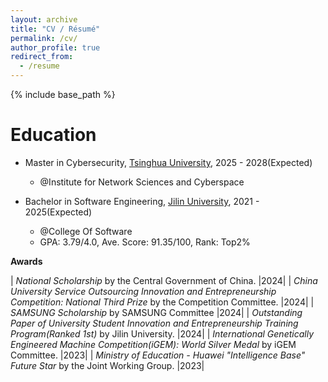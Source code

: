 ```yaml
---
layout: archive
title: "CV / Résumé"
permalink: /cv/
author_profile: true
redirect_from:
  - /resume
---
```


{% include base_path %}

Education
======
* Master in Cybersecurity, [Tsinghua University](https://www.tsinghua.edu.cn/en/), 2025 - 2028(Expected)
  * @Institute for Network Sciences and Cyberspace

* Bachelor in Software Engineering, [Jilin University](https://www.jlu.edu.cn/), 2021 - 2025(Expected)
  * @College Of Software
  * GPA: 3.79/4.0, Ave. Score: 91.35/100, Rank: Top2%

**Awards**

| *National Scholarship* by the Central Government of China.            |2024|
| *China University Service Outsourcing Innovation and Entrepreneurship Competition: National Third Prize* by the Competition Committee.   |2024|
| *SAMSUNG Scholarship* by SAMSUNG Committee              |2024|
| *Outstanding Paper of University Student Innovation and Entrepreneurship Training Program(Ranked 1st)*  by Jilin University.          |2024|
| *International Genetically Engineered Machine Competition(iGEM): World Silver Medal* by iGEM Committee.          |2023|
| *Ministry of Education - Huawei "Intelligence Base" Future Star* by the Joint Working Group. |2023|
